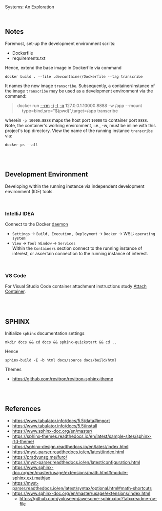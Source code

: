 <br>

Systems: An Exploration

<br>

## Notes

Foremost, set-up the development environment scriits:

* Dockerfile
* requirements.txt

Hence, extend the base image in Dockerfile via command

```shell
docker build . --file .devcontainer/Dockerfile --tag transcribe
```

It names the new image `transcribe`.  Subsequently, a container/instance of the image `transcribe` may be used as a
development environment via the command:


> docker run [--rm](https://docs.docker.com/engine/reference/commandline/run/#:~:text=a%20container%20exits-,%2D%2Drm,-Automatically%20remove%20the) [-i](https://docs.docker.com/engine/reference/commandline/run/#:~:text=and%20reaps%20processes-,%2D%2Dinteractive,-%2C%20%2Di) [-t](https://docs.docker.com/get-started/02_our_app/#:~:text=Finally%2C%20the-,%2Dt,-flag%20tags%20your) [-p](https://docs.docker.com/engine/reference/commandline/run/#:~:text=%2D%2Dpublish%20%2C-,%2Dp,-Publish%20a%20container%E2%80%99s) 127.0.0.1:10000:8888 -w /app --mount \
&nbsp; &nbsp; type=bind,src="$(pwd)",target=/app transcribe

wherein   `-p 10000:8888` maps the host port `10000` to container port `8888`.  Note, the container's working environment,
i.e., -w, must be inline with this project's top directory.  View the name of the running instance ``transcribe`` via:

```shell
docker ps --all
```

<br>
<br>

## Development Environment

Developing within the running instance via independent development environment (IDE) tools.

<br>

### IntelliJ IDEA

Connect to the Docker [daemon](https://www.jetbrains.com/help/idea/docker.html#connect_to_docker)
* `Settings` $\rightarrow$ `Build, Execution, Deployment` $\rightarrow$ `Docker` $\rightarrow$ WSL: `operating system`
* `View` $\rightarrow$ `Tool Window` $\rightarrow$ `Services` <br> Within the `Containers` section connect to the running instance of interest, or ascertain connection to the running instance of interest.

<br>

### VS Code

For Visual Studio Code container attachment instructions study [Attach Container](https://code.visualstudio.com/docs/devcontainers/attach-container).

<br>
<br>

## SPHINX

Initialize `sphinx` documentation settings

```shell
mkdir docs && cd docs && sphinx-quickstart && cd ..
```

Hence

```shell
sphinx-build -E -b html docs/source docs/build/html
```

Themes

* https://github.com/revitron/revitron-sphinx-theme


<br>
<br>

## References

* https://www.tabulator.info/docs/5.5/data#import
* https://www.tabulator.info/docs/5.5/install
* https://www.sphinx-doc.org/en/master/
* https://sphinx-themes.readthedocs.io/en/latest/sample-sites/sphinx-rtd-theme/
* https://sphinx-design.readthedocs.io/en/latest/index.html
* https://myst-parser.readthedocs.io/en/latest/index.html
* https://pradyunsg.me/furo/
* https://myst-parser.readthedocs.io/en/latest/configuration.html
* https://www.sphinx-doc.org/en/master/usage/extensions/math.html#module-sphinx.ext.mathjax
* https://myst-parser.readthedocs.io/en/latest/syntax/optional.html#math-shortcuts
* https://www.sphinx-doc.org/en/master/usage/extensions/index.html
  * https://github.com/yoloseem/awesome-sphinxdoc?tab=readme-ov-file


<br>
<br>

<br>
<br>

<br>
<br>

<br>
<br>
